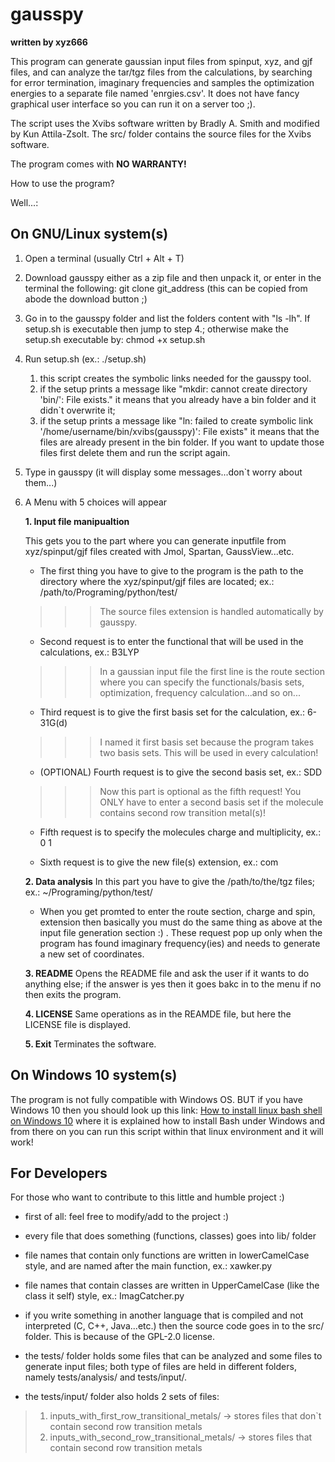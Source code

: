 # gausspy

**written by xyz666**

This program can generate gaussian input files from spinput, xyz, and gjf files,
and can analyze the tar/tgz files from the calculations, by searching for error termination, 
imaginary frequencies and samples the optimization energies to a separate file named 'enrgies.csv'.
It does not have fancy graphical user interface so you can run it on a server too ;).

The script uses the Xvibs software written by Bradly A. Smith and modified by Kun Attila-Zsolt.
The src/ folder contains the source files for the Xvibs software.

The program comes with **NO WARRANTY!**

How to use the program? 

Well...:

## On GNU/Linux system(s)

1. Open a terminal (usually Ctrl + Alt + T)

2. Download gausspy either as a zip file and then unpack it, or enter in the terminal the following: git clone git_address (this can be copied from abode the download button ;)

3. Go in to the gausspy folder and list the folders content with "ls -lh". If setup.sh is executable then jump to step 4.; otherwise make the setup.sh executable by: chmod +x setup.sh

4. Run setup.sh (ex.: ./setup.sh)

	1. this script creates the symbolic links needed for the gausspy tool.
	2. if the setup prints a message like "mkdir: cannot create directory 'bin/': File exists." it means
	that you already have a bin folder and it didn`t overwrite it; 
	3. if the setup prints a message like "ln: failed to create symbolic link '/home/username/bin/xvibs(gausspy)': File
	exists" it means that the files are already present in the bin folder. If you want to update those files first 
	delete them and run the script again.

5. Type in gausspy (it will display some messages...don`t worry about them...)

6. A Menu with 5 choices will appear

	**1. Input file manipualtion**
	
	This gets you to the part where you can generate inputfile from xyz/spinput/gjf files created with Jmol, Spartan, GaussView...etc.
		
	- The first thing you have to give to the program is the path to the directory where the xyz/spinput/gjf files are located; ex.: /path/to/Programing/python/test/	
	>>>The source files extension is handled automatically by gausspy.
		
	- Second request is to enter the functional that will be used in the  calculations, ex.: B3LYP
	>>>In a gaussian input file the first line is the route section where you can specify the functionals/basis sets, optimization, frequency calculation...and so on...
		
	- Third request is to give the first basis set for the calculation, ex.: 6-31G(d)
	>>>I named it first basis set because the program takes two basis sets. This will be used in every calculation!

	- (OPTIONAL) Fourth request is to give the second basis set, ex.: SDD
	>>>Now this part is optional as the fifth request! You ONLY have to enter a second basis set if the molecule contains second row transition metal(s)!

	- Fifth request is to specify the molecules charge and multiplicity, ex.: 0 1

	- Sixth request is to give the new file(s) extension, ex.: com
		
	**2. Data analysis** 
	In this part you have to give the /path/to/the/tgz files; ex.: ~/Programing/python/test/
	
	- When you get promted to enter the route section, charge and spin, extension then basically you must do the same thing as above at the input file generation section :) . These request pop up only when the program has found imaginary frequency(ies) and needs to generate a new set of coordinates.

	 **3. README**
	 Opens the README file and ask the user if it wants to do anything else; if the answer is yes then it goes bakc in to the menu if no then exits the program.
	 
	 **4. LICENSE**
	 Same operations as in the REAMDE file, but here the LICENSE file is displayed.
	 
	 **5. Exit**
	 Terminates the software.
	 
## On Windows 10 system(s) 

The program is not fully compatible with Windows OS. BUT if you have Windows 10 then you should look up this 
  link: [How to install linux bash shell on Windows 10]( https://www.howtogeek.com/249966/how-to-install-and-use-the-linux-bash-shell-on-windows-10/) where it is explained how to install Bash under Windows and from there on you can run this script within that linux environment and it will work!
 
## For Developers

For those who want to contribute to this little and humble project :)
    
- first of all: feel free to modify/add to the project :)

- every file that does something (functions, classes) goes into lib/ folder

- file names that contain only functions are written in lowerCamelCase style, and are named after the main function, ex.: xawker.py

- file names that contain classes are written in UpperCamelCase (like the class it self) style, ex.: ImagCatcher.py

- if you write something in another language that is compiled and not interpreted (C, C++, Java...etc.) then the source
 code goes in to the src/ folder. This is because of the GPL-2.0 license.

- the tests/ folder holds some files that can be analyzed and some files to generate input files; both type of files are held in different folders, namely tests/analysis/ and tests/input/.

- the tests/input/ folder also holds 2 sets of files:
> 1. inputs_with_first_row_transitional_metals/ -> stores files that don`t contain second row transition metals
> 2. inputs_with_second_row_transitional_metals/ -> stores files that contain second row transition metals
